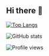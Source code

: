 ## Hi there 👋


[![Top Langs](https://github-readme-stats.vercel.app/api/top-langs/?username=vex1ys)](https://github.com/anuraghazra/github-readme-stats)

![GitHub stats](https://github-readme-stats.vercel.app/api?username=vex1ys&show_icons=true)  

![Profile views](https://gpvc.arturio.dev/vex1ys)  
